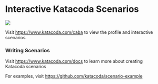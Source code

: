 # Interactive Katacoda Scenarios

[![](http://shields.katacoda.com/katacoda/caba/count.svg)](https://www.katacoda.com/caba "Get your profile on Katacoda.com")

Visit https://www.katacoda.com/caba to view the profile and interactive scenarios

### Writing Scenarios
Visit https://www.katacoda.com/docs to learn more about creating Katacoda scenarios

For examples, visit https://github.com/katacoda/scenario-example

